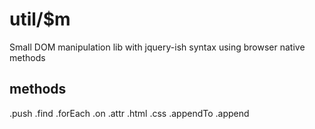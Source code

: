 # util/$m

Small DOM manipulation lib with jquery-ish syntax using browser native methods

## methods

.push
.find
.forEach
.on
.attr
.html
.css
.appendTo
.append
